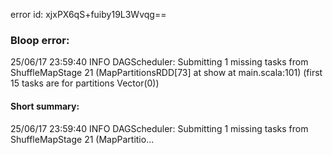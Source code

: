 error id: xjxPX6qS+fuiby19L3Wvqg==
### Bloop error:

25/06/17 23:59:40 INFO DAGScheduler: Submitting 1 missing tasks from ShuffleMapStage 21 (MapPartitionsRDD[73] at show at main.scala:101) (first 15 tasks are for partitions Vector(0))
#### Short summary: 

25/06/17 23:59:40 INFO DAGScheduler: Submitting 1 missing tasks from ShuffleMapStage 21 (MapPartitio...